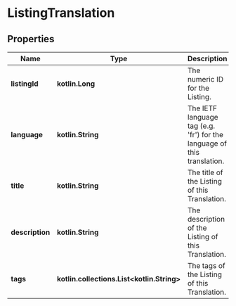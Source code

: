 
# ListingTranslation

## Properties
| Name | Type | Description | Notes |
| ------------ | ------------- | ------------- | ------------- |
| **listingId** | **kotlin.Long** | The numeric ID for the Listing. |  [optional] |
| **language** | **kotlin.String** | The IETF language tag (e.g. &#39;fr&#39;) for the language of this translation. |  [optional] |
| **title** | **kotlin.String** | The title of the Listing of this Translation. |  [optional] |
| **description** | **kotlin.String** | The description of the Listing of this Translation. |  [optional] |
| **tags** | **kotlin.collections.List&lt;kotlin.String&gt;** | The tags of the Listing of this Translation. |  [optional] |



